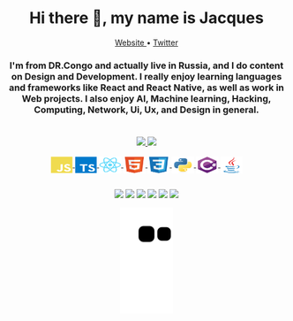 <h1 align="center">Hi there 👋, my name is <bold>Jacques</bold> </h1>  

<div align="center">
  <a href="https://jacqueskatsuva.com">Website </a>•
    <a href="https://twitter.com/jacqueskatsuva">Twitter</a>
<div/>
  
### I'm from DR.Congo and actually live in Russia, and I do content on Design and Development. I really enjoy learning languages and frameworks like React and React Native, as well as work in Web projects. I also enjoy AI, Machine learning, Hacking, Computing, Network, Ui, Ux, and Design in general.

# 
<div align="center">
  <a href="https://github.com/jkm243">
  <img height="180em" src="https://github-readme-stats.vercel.app/api?username=jkm243&show_icons=true&theme=dracula&include_all_commits=true&count_private=true"/>
  <img height="180em" src="https://github-readme-stats.vercel.app/api/top-langs/?username=jkm243&layout=compact&langs_count=7&theme=dracula"/>
</div>
<div style="display: inline_block" align="center"><br>
  <img align="center" alt="Rafa-Js" height="30" width="40" src="https://raw.githubusercontent.com/devicons/devicon/master/icons/javascript/javascript-plain.svg">
  <img align="center" alt="Rafa-Ts" height="30" width="40" src="https://raw.githubusercontent.com/devicons/devicon/master/icons/typescript/typescript-plain.svg">
  <img align="center" alt="Rafa-React" height="30" width="40" src="https://raw.githubusercontent.com/devicons/devicon/master/icons/react/react-original.svg">
  <img align="center" alt="Rafa-HTML" height="30" width="40" src="https://raw.githubusercontent.com/devicons/devicon/master/icons/html5/html5-original.svg">
  <img align="center" alt="Rafa-CSS" height="30" width="40" src="https://raw.githubusercontent.com/devicons/devicon/master/icons/css3/css3-original.svg">
  <img align="center" alt="Rafa-Python" height="30" width="40" src="https://raw.githubusercontent.com/devicons/devicon/master/icons/python/python-original.svg">
  <img align="center" alt="Rafa-Csharp" height="30" width="40" src="https://raw.githubusercontent.com/devicons/devicon/master/icons/csharp/csharp-original.svg">
   <img align="center" alt="Rafa-java" height="30" width="40" src="https://raw.githubusercontent.com/devicons/devicon/master/icons/java/java-original.svg">
  
  
  ##
 
<div> 
  <a href="https://www.jacqueskatsuva.com" target="_blank"><img src="https://img.shields.io/badge/Portfolio-FF0000?style=for-the-badge&logo=website&logoColor=blue" target="_blank"></a>
  <a href="https://www.jkmconception.com" target="_blank"><img src="https://img.shields.io/badge/My Design Website's-FF0000?style=for-the-badge&logo=website&logoColor=blue" target="_blank"></a>
  <a href="https://www.facebook.com/profile.php?id=100004188587518" target="_blank"><img src="https://img.shields.io/badge/Facebook-2f89fc?style=for-the-badge&logo=facebook&logoColor=white" target="_blank"></a>
  <a href="https://www.instagram.com/jacques_katsuva" target="_blank"><img src="https://img.shields.io/badge/-Instagram-%23E4405F?style=for-the-badge&logo=instagram&logoColor=white" target="_blank"></a>
 <a href="https://discord.com/channels/Jkm243#1431" target="_blank"><img src="https://img.shields.io/badge/Discord-7289DA?style=for-the-badge&logo=discord&logoColor=white" target="_blank"></a> 
  <a href = "mailto:jacqueskatsuva@jkmconception.com"></"><img src="https://img.shields.io/badge/-Gmail-%23333?style=for-the-badge&logo=gmail&logoColor=white" target="_blank"></a>

 
  ![Snake animation](https://github.com/rafaballerini/rafaballerini/blob/output/github-contribution-grid-snake.svg)
 
</div>

